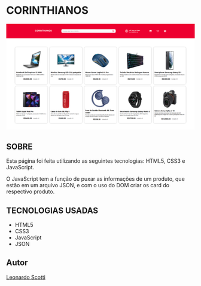 # CORINTHIANOS

![](./assets/readme/Captura%20de%20tela%202025-08-26%20155848.png)

## SOBRE
Esta página foi feita utilizando as seguintes tecnologias: HTML5, CSS3 e JavaScript.

O JavaScript tem a função de puxar as informações de um produto, que estão em um arquivo JSON, e com o uso do DOM criar os card do respectivo produto.

## TECNOLOGIAS USADAS
* HTML5
* CSS3
* JavaScript
* JSON

## Autor
[Leonardo Scotti](https://www.linkedin.com/in/leonardo-scotti-dev/)